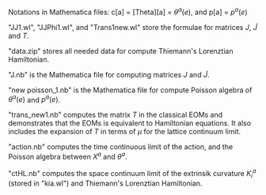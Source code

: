 Notations in Mathematica files: c[a] = \[Theta][a] = $\theta^a(e)$, and p[a] = $p^a(e)$

"JJ1.wl", "JJPhi1.wl", and "Trans1new.wl" store the formulae for matrices $J$, $\tilde{J}$ and $T$. 

"data.zip" stores all needed data for compute Thiemann's Lorenztian Hamiltonian. 

"J.nb" is the Mathematica file for computing matrices $J$ and $\tilde{J}$.

"new poisson_1.nb" is the Mathematica file for compute Poisson algebra of $\theta^a(e)$ and $p^a(e)$.

"trans_new1.nb" computes the matrix $T$ in the classical EOMs and demonstrates that the EOMs is equivalent to Hamiltonian equations. It also includes the expansion of $T$ in terms of $\mu$ for the lattice continuum limit.

"action.nb" computes the time continuous limit of the action, and the Poisson algebra between $X^a$ and $\theta^a$.

"ctHL.nb" computes the space continuum limit of the extrinsik curvature $K_i^a$ (stored in "kia.wl") and Thiemann's Lorenztian Hamiltonian. 
